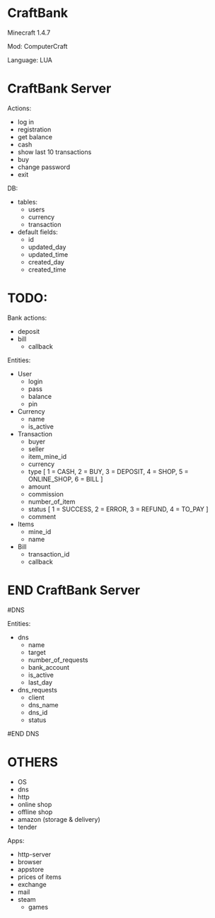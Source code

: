 # CraftBank
Minecraft 1.4.7

Mod: ComputerCraft

Language: LUA

# CraftBank Server

Actions:
- log in
- registration
- get balance
- cash
- show last 10 transactions
- buy
- change password
- exit

DB:
- tables:
  - users
  - currency
  - transaction
- default fields:
  - id
  - updated_day
  - updated_time
  - created_day
  - created_time

# TODO:

Bank actions:
- deposit
- bill
  - callback

Entities:
- User
  - login
  - pass
  - balance
  - pin
- Currency
  - name
  - is_active
- Transaction
  - buyer
  - seller
  - item_mine_id
  - currency
  - type [
    1 = CASH,
    2 = BUY,
    3 = DEPOSIT,
    4 = SHOP,
    5 = ONLINE_SHOP,
    6 = BILL
  ]
  - amount
  - commission
  - number_of_item
  - status [
    1 = SUCCESS,
    2 = ERROR,
    3 = REFUND,
    4 = TO_PAY
  ]
  - comment
- Items
  - mine_id
  - name
- Bill
  - transaction_id
  - callback
  
# END CraftBank Server

#DNS

Entities:
- dns
  - name
  - target
  - number_of_requests
  - bank_account
  - is_active
  - last_day
- dns_requests
  - client
  - dns_name
  - dns_id
  - status

#END DNS

# OTHERS

- OS
- dns
- http
- online shop
- offline shop
- amazon (storage & delivery)
- tender

Apps:
- http-server
- browser
- appstore
- prices of items
- exchange
- mail
- steam
  - games
